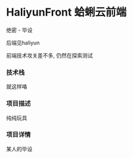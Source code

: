 # HaliyunFront 蛤蜊云前端

绝密 - 毕设

后端见haliyun

前端技术攻关差不多, 仍然在探索测试

### 技术栈

就这样咯

### 项目描述

纯纯玩具

### 项目详情

某人的毕设

